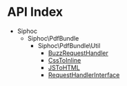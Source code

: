 API Index
=========

* Siphoc
    * Siphoc\PdfBundle
        * Siphoc\PdfBundle\Util
            * [BuzzRequestHandler](Siphoc-PdfBundle-Util-BuzzRequestHandler)
            * [CssToInline](Siphoc-PdfBundle-Util-CssToInline)
            * [JSToHTML](Siphoc-PdfBundle-Util-JSToHTML)
            * [RequestHandlerInterface](Siphoc-PdfBundle-Util-RequestHandlerInterface)

